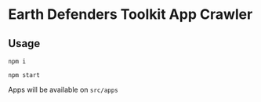 # Earth Defenders Toolkit App Crawler

## Usage

`npm i`

`npm start`

Apps will be available on `src/apps`